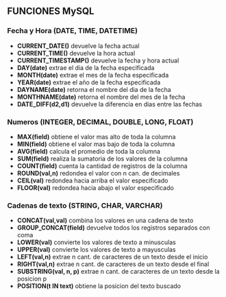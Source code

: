 ## FUNCIONES MySQL
### Fecha y Hora (DATE, TIME, DATETIME)
*	__CURRENT_DATE()__		devuelve la fecha actual
*	__CURRENT_TIME()__		devuelve la hora actual
*	__CURRENT_TIMESTAMP()__	devuelve la fecha y hora actual
*	__DAY(date)__		extrae el dia de la fecha especificada
*	__MONTH(date)__		extrae el mes de la fecha especificada
*	__YEAR(date)__		extrae el año de la fecha especificada
*	__DAYNAME(date)__		retorna el nombre del dia de la fecha
*	__MONTHNAME(date)__		retorna el nombre del mes de la fecha
*	__DATE_DIFF(d2,d1)__	devuelve la diferencia en dias entre las fechas

### Numeros (INTEGER, DECIMAL, DOUBLE, LONG, FLOAT)
*	__MAX(field)__		obtiene el valor mas alto de toda la columna
*	__MIN(field)__		obtiene el valor mas bajo de toda la columna
*	__AVG(field)__		calcula el promedio de toda la columna
*	__SUM(field)__		realiza la sumatoria de los valores de la columna
*	__COUNT(field)__		cuenta la cantidad de registros de la columna
*	__ROUND(val,n)__		redondea el valor con n can. de decimales
*	__CEIL(val)__		redondea hacia arriba el valor especificado
*	__FLOOR(val)__		redondea hacia abajo el valor especificado

### Cadenas de texto (STRING, CHAR, VARCHAR)
*	__CONCAT(val,val)__		combina los valores en una cadena de texto
*	__GROUP_CONCAT(field)__	devuelve todos los registros separados con coma
*	__LOWER(val)__		convierte los valores de texto a minusculas
*	__UPPER(val)__		convierte los valores de texto a mayusculas
*	__LEFT(val,n)__		extrae n cant. de caracteres de un texto desde el inicio
*	__RIGHT(val,n)__		extrae n cant. de caracteres de un texto desde el final
*	__SUBSTRING(val, n, p)__	extrae n cant. de caracteres de un texto desde la posicion p
*	__POSITION(t IN text)__	obtiene la posicion del texto buscado
